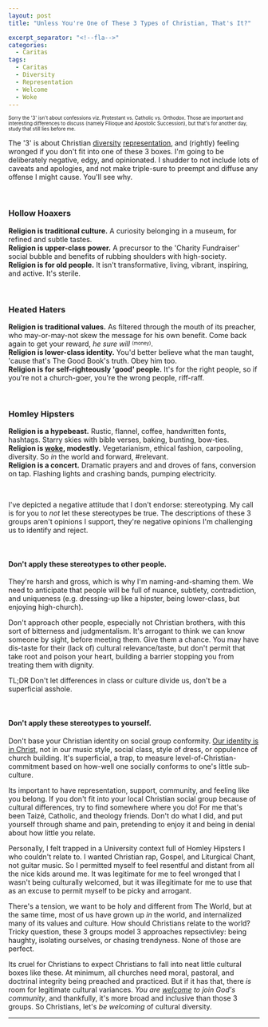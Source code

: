 ```yaml
---
layout: post
title: "Unless You're One of These 3 Types of Christian, That's It?"

excerpt_separator: "<!--fla-->"
categories:
  - Caritas
tags:
  - Caritas
  - Diversity
  - Representation
  - Welcome
  - Woke
---
```


<sup><sub>Sorry the '3' isn't about confessions viz. Protestant vs. Catholic vs. Orthodox. Those are important and interesting differences to discuss (namely Filioque and Apostolic Succession), but that's for another day, study that still lies before me.</sub></sup>


The '3' is about Christian [diversity](https://vanitasvanitatum.github.io/tags.html#diversity) [representation](https://vanitasvanitatum.github.io/tags.html#representation), and (rightly) feeling wronged if you don't fit into one of these 3 boxes.
I'm going to be deliberately negative, edgy, and opinionated. I shudder to not include lots of caveats and apologies, and not make triple-sure to preempt and diffuse any offense I might cause. You'll see why.

<!--fla-->

<br/>

### Hollow Hoaxers  
**Religion is traditional culture.** A curiosity belonging in a museum, for refined and subtle tastes.  
**Religion is upper-class power.** A precursor to the 'Charity Fundraiser' social bubble and benefits of rubbing shoulders with high-society.  
**Religion is for old people.** It isn't transformative, living, vibrant, inspiring, and active. It's sterile.  

<br/>

### Heated Haters  
**Religion is traditional values.** As filtered through the mouth of its preacher, who may-or-may-not skew the message for his own benefit. Come back again to get your reward, *he sure will* <sup><sub>(money)</sub></sup>.  
**Religion is lower-class identity.** You'd better believe what the man taught, 'cause that's The Good Book's truth. Obey him too.  
**Religion is for self-righteously 'good' people.** It's for the right people, so if you're not a church-goer, you're the wrong people, riff-raff.  

<br/>

### Homley Hipsters  
**Religion is a hypebeast.** Rustic, flannel, coffee, handwritten fonts, hashtags. Starry skies with bible verses, baking, bunting, bow-ties.  
**Religion is [woke](https://vanitasvanitatum.github.io/tags.html#woke), modestly.** Vegetarianism, ethical fashion, carpooling, diversity. So *in* the world and forward, #relevant.  
**Religion is a concert.** Dramatic prayers and and droves of fans, conversion on tap. Flashing lights and crashing bands, pumping electricity.  

<br/>

I've depicted a negative attitude that I don't endorse: stereotyping. My call is for you to *not* let these stereotypes be true.
The descriptions of these 3 groups aren't opinions I support, they're negative opinions I'm challenging us to identify and reject.

<br/>

#### Don't apply these stereotypes to other people.
They're harsh and gross, which is why I'm naming-and-shaming them. We need to anticipate that people will be full of nuance, subtlety, contradiction, and uniqueness (e.g. dressing-up like a hipster, being lower-class, but enjoying high-church).

Don't approach other people, especially not Christian brothers, with this sort of bitterness and judgmentalism. It's arrogant to think we can know someone by sight, before meeting them. Give them a chance. You may have dis-taste for their (lack of) cultural relevance/taste, but don't permit that take root and poison your heart, building a barrier stopping you from treating them with dignity.

TL;DR Don't let differences in class or culture divide us, don't be a superficial asshole.

<br/>

#### Don't apply these stereotypes to yourself.
Don't base your Christian identity on social group conformity. [Our identity is in Christ](https://www.youtube.com/watch?v=Y7W4I0tQZps&t=0s&list=PLqLno2B-jEzbqT7hPT2R7Th-RQfeM9b99&index=13), not in our music style, social class, style of dress, or oppulence of church building. It's superficial, a trap, to measure level-of-Christian-commitment based on how-well one socially conforms to one's little sub-culture.

Its important to have representation, support, community, and feeling like you belong.
If you don't fit into your local Christian social group because of cultural differences, try to find somewhere where you do! For me that's been Taizé, Catholic, and theology friends. Don't do what I did, and put yourself through shame and pain, pretending to enjoy it and being in denial about how little you relate.

Personally, I felt trapped in a University context full of Homley Hipsters I who couldn't relate to. I wanted Christian rap, Gospel, and Liturgical Chant, not guitar music. So I permitted myself to feel resentful and distant from all the nice kids around me. It was legitimate for me to feel wronged that I wasn't being culturally welcomed, but it was illegitimate for me to use that as an excuse to permit myself to be picky and arrogant.

There's a tension, we want to be holy and different from The World, but at the same time, most of us have grown up *in* the world, and internalized many of its values and culture. How should Christians relate to the world? Tricky question, these 3 groups model 3 approaches repsectivley: being haughty, isolating ourselves, or chasing trendyness. None of those are perfect.

Its cruel for Christians to expect Christians to fall into neat little cultural boxes like these.
At minimum, all churches need moral, pastoral, and doctrinal integrity being preached and practiced. But if it has that, there *is* room for legitimate cultural variances. *You are [welcome](https://vanitasvanitatum.github.io/tags.html#welcome) to join God's community*, and thankfully, it's more broad and inclusive than those 3 groups. So Christians, let's *be welcoming* of cultural diversity.



___


